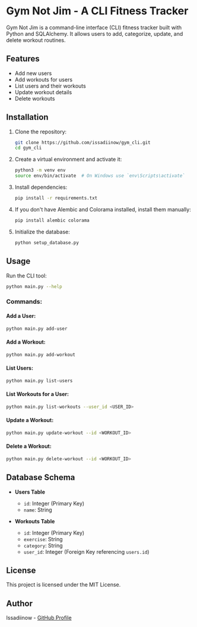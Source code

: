 # Gym Not Jim - A CLI Fitness Tracker

Gym Not Jim is a command-line interface (CLI) fitness tracker built with Python and SQLAlchemy. It allows users to add, categorize, update, and delete workout routines.

## Features
- Add new users
- Add workouts for users
- List users and their workouts
- Update workout details
- Delete workouts

## Installation

1. Clone the repository:
   ```sh
   git clone https://github.com/issadiinow/gym_cli.git
   cd gym_cli
   ```

2. Create a virtual environment and activate it:
   ```sh
   python3 -m venv env
   source env/bin/activate  # On Windows use `env\Scripts\activate`
   ```

3. Install dependencies:
   ```sh
   pip install -r requirements.txt
   ```

4. If you don't have Alembic and Colorama installed, install them manually:
   ```sh
   pip install alembic colorama
   ```

5. Initialize the database:
   ```sh
   python setup_database.py
   ```

## Usage

Run the CLI tool:
```sh
python main.py --help
```

### Commands:

#### Add a User:
```sh
python main.py add-user
```

#### Add a Workout:
```sh
python main.py add-workout
```

#### List Users:
```sh
python main.py list-users
```

#### List Workouts for a User:
```sh
python main.py list-workouts --user_id <USER_ID>
```

#### Update a Workout:
```sh
python main.py update-workout --id <WORKOUT_ID>
```

#### Delete a Workout:
```sh
python main.py delete-workout --id <WORKOUT_ID>
```

## Database Schema

- **Users Table**
  - `id`: Integer (Primary Key)
  - `name`: String

- **Workouts Table**
  - `id`: Integer (Primary Key)
  - `exercise`: String
  - `category`: String
  - `user_id`: Integer (Foreign Key referencing `users.id`)

## License
This project is licensed under the MIT License.

## Author
Issadiinow - [GitHub Profile](https://github.com/issadiinow)

